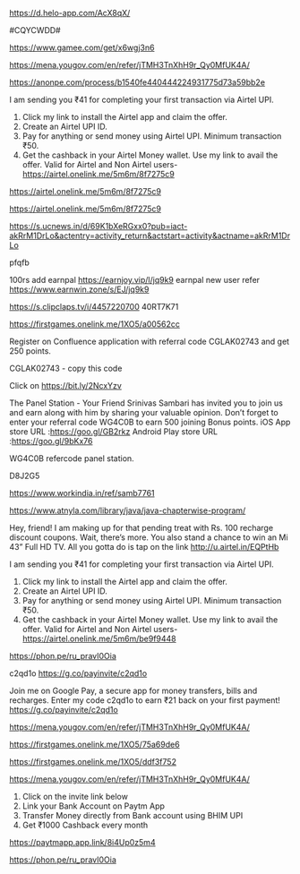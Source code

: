 https://d.helo-app.com/AcX8qX/

#CQYCWDD#

https://www.gamee.com/get/x6wgj3n6

https://mena.yougov.com/en/refer/jTMH3TnXhH9r_Qy0MfUK4A/

https://anonpe.com/process/b1540fe440444224931775d73a59bb2e

I am sending you ₹41 for completing your first transaction via Airtel UPI. 
 1. Click my link to install the Airtel app and claim the offer. 
 2. Create an Airtel UPI ID. 
 3. Pay for anything or send money using Airtel UPI. Minimum transaction ₹50. 
 4. Get the cashback in your Airtel Money wallet. 
Use my link to avail the offer. Valid for Airtel and Non Airtel users- https://airtel.onelink.me/5m6m/8f7275c9

https://airtel.onelink.me/5m6m/8f7275c9

https://airtel.onelink.me/5m6m/8f7275c9



https://s.ucnews.in/d/69K1bXeRGxx0?pub=iact-akRrM1DrLo&actentry=activity_return&actstart=activity&actname=akRrM1DrLo

pfqfb




100rs add earnpal https://earnjoy.vip/l/jq9k9
earnpal new user refer https://www.earnwin.zone/s/EJ/jq9k9


https://s.clipclaps.tv/i/4457220700
 40RT7K71


https://firstgames.onelink.me/1XO5/a00562cc

Register on Confluence application with referral code CGLAK02743 and get 250 points. 

CGLAK02743 - copy this code

 Click on https://bit.ly/2NcxYzv



The Panel Station - Your Friend Srinivas Sambari has invited you to join us and earn along with him by sharing your valuable opinion.
Don’t forget to enter your referral code WG4C0B to earn 500 joining Bonus points.
iOS App store URL :https://goo.gl/GB2rkz
Android Play store URL :https://goo.gl/9bKx76

WG4C0B refercode panel station.




D8J2G5

https://www.workindia.in/ref/samb7761

https://www.atnyla.com/library/java/java-chapterwise-program/


Hey, friend! I am making up for that pending treat with Rs. 100 recharge discount coupons.
Wait, there’s more. You also stand a chance to win an Mi 43” Full HD TV. All you gotta do is tap on the link  http://u.airtel.in/EQPtHb

I am sending you ₹41 for completing your first transaction via Airtel UPI. 
 1. Click my link to install the Airtel app and claim the offer. 
 2. Create an Airtel UPI ID. 
 3. Pay for anything or send money using Airtel UPI. Minimum transaction ₹50. 
 4. Get the cashback in your Airtel Money wallet. 
Use my link to avail the offer. Valid for Airtel and Non Airtel users- https://airtel.onelink.me/5m6m/be9f9448


https://phon.pe/ru_pravI0Oia

c2qd1o  https://g.co/payinvite/c2qd1o

Join me on Google Pay, a secure app for money transfers, bills and recharges. Enter my code c2qd1o to earn ₹21 back on your first payment! https://g.co/payinvite/c2qd1o

https://mena.yougov.com/en/refer/jTMH3TnXhH9r_Qy0MfUK4A/

https://firstgames.onelink.me/1XO5/75a69de6

https://firstgames.onelink.me/1XO5/ddf3f752

https://mena.yougov.com/en/refer/jTMH3TnXhH9r_Qy0MfUK4A/


1. Click on the invite link below
2. Link your Bank Account on Paytm App
3. Transfer Money directly from Bank account using BHIM UPI
4. Get ₹1000 Cashback every month

 https://paytmapp.app.link/8i4Up0z5m4

https://phon.pe/ru_pravI0Oia
